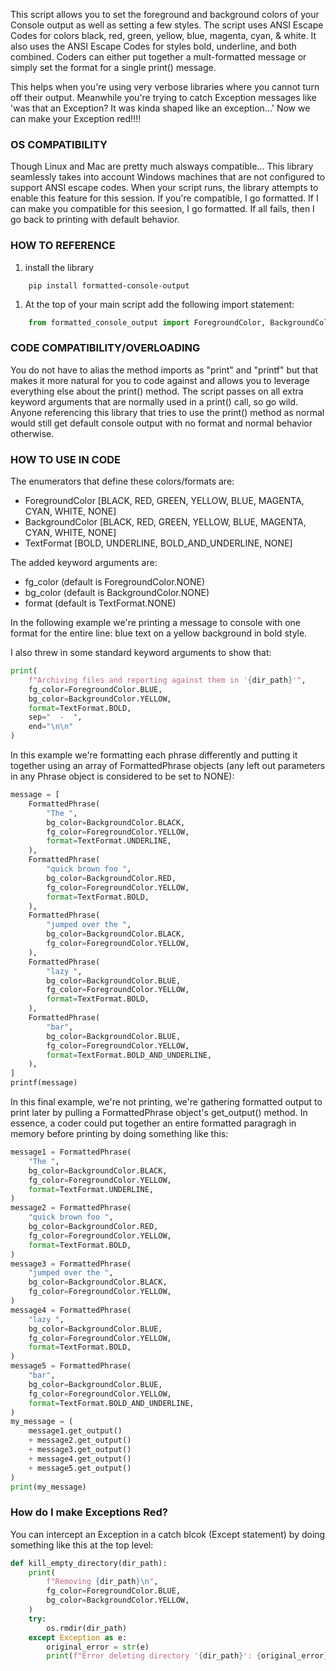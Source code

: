 This script allows you to set the foreground and background colors of your Console output as well as setting a few styles. The script uses ANSI Escape Codes for colors black, red, green, yellow, blue, magenta, cyan, & white. It also uses the ANSI Escape Codes for styles bold, underline, and both combined. Coders can either put together a mult-formatted message or simply set the format for a single print() message.

This helps when you're using very verbose libraries where you cannot turn off their output. Meanwhile you're trying to catch Exception messages like 'was that an Exception? It was kinda shaped like an exception...' Now we can make your Exception red!!!!

### OS COMPATIBILITY

Though Linux and Mac are pretty much alsways compatible... This library seamlessly takes into account Windows machines that are not configured to support ANSI escape codes. When your script runs, the library attempts to enable this feature for this session. If you're compatible, I go formatted. If I can make you compatible for this seesion, I go formatted. If all fails, then I go back to printing with default behavior.

### HOW TO REFERENCE

1. install the library

```batch
    pip install formatted-console-output
```

1. At the top of your main script add the following import statement:

```python
    from formatted_console_output import ForegroundColor, BackgroundColor, TextFormat, output_formatted_message as print, output_many_format_message as printf
```

### CODE COMPATIBILITY/OVERLOADING

You do not have to alias the method imports as "print" and "printf" but that makes it more natural for you to code against and allows you to leverage everything else about the print() method. The script passes on all extra keyword arguments that are normally used in a print() call, so go wild. Anyone referencing this library that tries to use the print() method as normal would still get default console output with no format and normal behavior otherwise.

### HOW TO USE IN CODE

The enumerators that define these colors/formats are:

- ForegroundColor [BLACK, RED, GREEN, YELLOW, BLUE, MAGENTA, CYAN, WHITE, NONE]
- BackgroundColor [BLACK, RED, GREEN, YELLOW, BLUE, MAGENTA, CYAN, WHITE, NONE]
- TextFormat [BOLD, UNDERLINE, BOLD_AND_UNDERLINE, NONE]

The added keyword arguments are:

- fg_color (default is ForegroundColor.NONE)
- bg_color (default is BackgroundColor.NONE)
- format (default is TextFormat.NONE)

In the following example we're printing a message to console with one format for the entire line: blue text on a yellow background in bold style.

I also threw in some standard keyword arguments to show that:

```python
print(
    f"Archiving files and reporting against them in '{dir_path}'",
    fg_color=ForegroundColor.BLUE,
    bg_color=BackgroundColor.YELLOW,
    format=TextFormat.BOLD,
    sep="  -  ",
    end="\n\n"
)
```

In this example we're formatting each phrase differently and putting it together using an array of FormattedPhrase objects (any left out parameters in any Phrase object is considered to be set to NONE):

```python
message = [
    FormattedPhrase(
        "The ",
        bg_color=BackgroundColor.BLACK,
        fg_color=ForegroundColor.YELLOW,
        format=TextFormat.UNDERLINE,
    ),
    FormattedPhrase(
        "quick brown foo ",
        bg_color=BackgroundColor.RED,
        fg_color=ForegroundColor.YELLOW,
        format=TextFormat.BOLD,
    ),
    FormattedPhrase(
        "jumped over the ",
        bg_color=BackgroundColor.BLACK,
        fg_color=ForegroundColor.YELLOW,
    ),
    FormattedPhrase(
        "lazy ",
        bg_color=BackgroundColor.BLUE,
        fg_color=ForegroundColor.YELLOW,
        format=TextFormat.BOLD,
    ),
    FormattedPhrase(
        "bar",
        bg_color=BackgroundColor.BLUE,
        fg_color=ForegroundColor.YELLOW,
        format=TextFormat.BOLD_AND_UNDERLINE,
    ),
]
printf(message)
```

In this final example, we're not printing, we're gathering formatted output to print later by pulling a FormattedPhrase object's get_output() method. In essence, a coder could put together an entire formatted paragragh in memory before printing by doing something like this:

```python
message1 = FormattedPhrase(
    "The ",
    bg_color=BackgroundColor.BLACK,
    fg_color=ForegroundColor.YELLOW,
    format=TextFormat.UNDERLINE,
)
message2 = FormattedPhrase(
    "quick brown foo ",
    bg_color=BackgroundColor.RED,
    fg_color=ForegroundColor.YELLOW,
    format=TextFormat.BOLD,
)
message3 = FormattedPhrase(
    "jumped over the ",
    bg_color=BackgroundColor.BLACK,
    fg_color=ForegroundColor.YELLOW,
)
message4 = FormattedPhrase(
    "lazy ",
    bg_color=BackgroundColor.BLUE,
    fg_color=ForegroundColor.YELLOW,
    format=TextFormat.BOLD,
)
message5 = FormattedPhrase(
    "bar",
    bg_color=BackgroundColor.BLUE,
    fg_color=ForegroundColor.YELLOW,
    format=TextFormat.BOLD_AND_UNDERLINE,
)
my_message = (
    message1.get_output()
    + message2.get_output()
    + message3.get_output()
    + message4.get_output()
    + message5.get_output()
)
print(my_message)
```

### How do I make Exceptions Red?

You can intercept an Exception in a catch blcok (Except statement) by doing something like this at the top level:

```python
def kill_empty_directory(dir_path):
    print(
        f"Removing {dir_path}\n",
        fg_color=ForegroundColor.BLUE,
        bg_color=BackgroundColor.YELLOW,
    )
    try:
        os.rmdir(dir_path)
    except Exception as e:
        original_error = str(e)
        print(f"Error deleting directory '{dir_path}': {original_error}",fg_color=ForegroundColor.RED)
```
